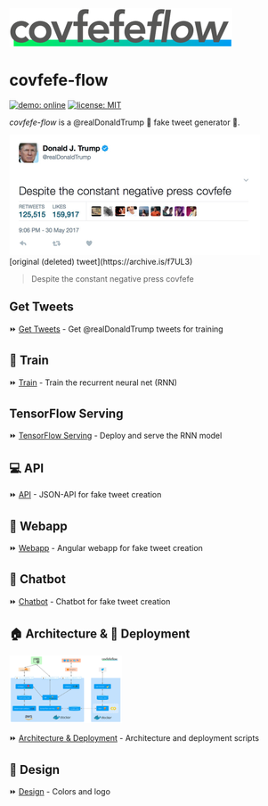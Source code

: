 <img src="./design/logo/covfefe-flow-logo.png" alt="covfefe-flow logo" style="max-width:100%;" width="400px" height="70px">

# covfefe-flow

[![demo: online](https://img.shields.io/badge/demo-online-009df4.svg)](https://www.covfefe-flow.ml)
[![license: MIT](https://img.shields.io/badge/license-MIT-brightgreen.svg)](./LICENSE.md)

*covfefe-flow* is a @realDonaldTrump :triumph: fake tweet generator 🤖.

<img src="./images/readme/cofveve-tweet_screenshot.jpg" style="max-width:100%;" width="450px" height="216px" alt="covfefe tweet screenshot">
[original (deleted) tweet](https://archive.is/f7UL3)

> Despite the constant negative press covfefe



## Get Tweets
:fast_forward: [Get Tweets](./get-tweets) - Get @realDonaldTrump tweets for training



## :running: Train
:fast_forward: [Train](./train) - Train the recurrent neural net (RNN)



## TensorFlow Serving
:fast_forward: [TensorFlow Serving](./tensorflow-serving) - Deploy and serve the RNN model



## :computer: API
:fast_forward: [API](./api) - JSON-API for fake tweet creation



## :iphone: Webapp
:fast_forward: [Webapp](./webapp) - Angular webapp for fake tweet creation



## :speech_balloon: Chatbot
:fast_forward: [Chatbot](./chatbot) - Chatbot for fake tweet creation



## :house: Architecture & :rocket: Deployment
<img src="./deployment/images/readme/covfefe-flow_architecture.jpg" width="40%" style="max-width:100%;" alt="covfefe-flow architecture">

:fast_forward: [Architecture & Deployment](./deployment) - Architecture and deployment scripts



## :art: Design
:fast_forward: [Design](./design) - Colors and logo
